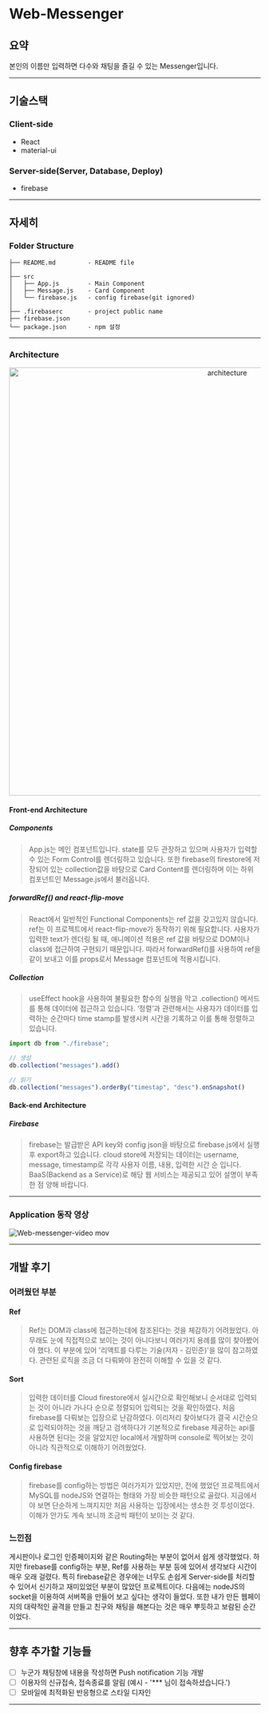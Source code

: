 # Web-Messenger

## 요약

본인의 이름만 입력하면 다수와 채팅을 즐길 수 있는 Messenger입니다. 

***

## 기술스택

### Client-side
- React
- material-ui

### Server-side(Server, Database, Deploy)
- firebase

***

## 자세히
### Folder Structure
    ├── README.md         - README file
    │
    ├── src               
    │   ├── App.js        - Main Component
    │   ├── Message.js    - Card Component
    │   └── firebase.js   - config firebase(git ignored)
    │ 
    ├── .firebaserc       - project public name
    ├── firebase.json     
    └── package.json      - npm 설정
    
***

### Architecture

<p align="center">
  <img width="858" alt="architecture" src="https://user-images.githubusercontent.com/41932978/103866098-910bf400-5108-11eb-8ab6-917958fd0e69.png">
</p>



#### Front-end Architecture

##### **Components**
> App.js는 메인 컴포넌트입니다. state를 모두 관장하고 있으며 사용자가 입력할 수 있는 Form Control를 렌더링하고 있습니다. 또한 firebase의 firestore에 저장되어 있는 collection값을 바탕으로 Card Content를 렌더링하며 이는 하위 컴포넌트인  Message.js에서 불러옵니다.

##### **forwardRef() and react-flip-move**
> React에서 일반적인 Functional Components는 ref 값을 갖고있지 않습니다. ref는 이 프로젝트에서 react-flip-move가 동작하기 위해 필요합니다. 사용자가 입력한 text가 렌더링 될 때, 애니메이션 적용은 ref 값을 바탕으로 DOM이나 class에 접근하여 구현되기 때문입니다. 따라서 forwardRef()를 사용하여 ref을 같이 보내고 이를 props로서 Message 컴포넌트에 적용시킵니다.

##### **Collection** 
> useEffect hook을 사용하여 불필요한 함수의 실행을 막고 .collection() 메서드를 통해 데이터에 접근하고 있습니다. ‘정렬’과 관련해서는 사용자가 데이터를 입력하는 순간마다 time stamp를 발생시켜 시간을 기록하고 이를 통해 정렬하고 있습니다.

```javascript
import db from "./firebase";

// 생성
db.collection("messages").add()

// 읽기
db.collection("messages").orderBy("timestap", "desc").onSnapshot()
```


#### Back-end Architecture

##### **Firebase**
> firebase는 발급받은 API key와 config json을 바탕으로 firebase.js에서 실행 후 export하고 있습니다. cloud store에 저장되는 데이터는 username, message, timestamp로 각각 사용자 이름, 내용, 입력한 시간 순 입니다. BaaS(Backend as a Service)로 해당 웹 서비스는 제공되고 있어 설명이 부족한 점 양해 바랍니다.

***

### Application 동작 영상
  ![Web-messenger-video mov](https://user-images.githubusercontent.com/41932978/103981253-ce35bc00-51c4-11eb-8020-e41e57710949.gif)
***
## 개발 후기

### 어려웠던 부분

#### **Ref** 
> Ref는 DOM과 class에 접근하는데에 참조된다는 것을 체감하기 어려웠었다. 아무래도 눈에 직접적으로 보이는 것이 아니다보니 여러가지 용례를 많이 찾아봤어야 했다. 이 부분에 있어 '리액트를 다루는 기술(저자 - 김민준)'을 많이 참고하였다. 관련된 로직을 조금 더 다뤄봐야 완전히 이해할 수 있을 것 같다.

#### **Sort** 
> 입력한 데이터를 Cloud firestore에서 실시간으로 확인해보니 순서대로 입력되는 것이 아니라 가나다 순으로 정렬되어 입력되는 것을 확인하였다. 처음 firebase를 다뤄보는 입장으로 난감하였다. 이리저리 찾아보다가 결국 시간순으로 입력되야하는 것을 깨닫고 검색하다가 기본적으로 firebase 제공하는 api를 사용하면 된다는 것을 알았지만 local에서 개발하며 console로 찍어보는 것이 아니라 직관적으로 이해하기 어려웠었다.

#### **Config firebase** 
> firebase를 config하는 방법은 여러가지가 있었지만, 전에 했었던 프로젝트에서 MySQL를 nodeJS와 연결하는 형태와 가장 비슷한 패턴으로 골랐다. 지금에서야 보면 단순하게 느껴지지만 처음 사용하는 입장에서는 생소한 것 투성이었다. 이해가 안가도 계속 보니까 조금씩 패턴이 보이는 것 같다.

### 느낀점
게시판이나 로그인 인증페이지와 같은 Routing하는 부분이 없어서 쉽게 생각했었다. 하지만 firebase를 config하는 부분, Ref를 사용하는 부분 등에 있어서 생각보다 시간이 매우 오래 걸렸다. 특히 firebase같은 경우에는 너무도 손쉽게 Server-side를 처리할 수 있어서 신기하고 재미있었던 부분이 많았던 프로젝트이다. 다음에는 nodeJS의 socket을 이용하여 서버쪽을 만들어 보고 싶다는 생각이 들었다. 또한 내가 만든 웹페이지의 대략적인 골격을 만들고 친구와 채팅을 해본다는 것은 매우 뿌듯하고 보람된 순간이었다.

***

## 향후 추가할 기능들
- [ ] 누군가 채팅창에 내용을 작성하면 Push notification 기능 개발
- [ ] 이용자의 신규접속, 접속종료를 알림 (예시 - '*** 님이 접속하셨습니다.')
- [ ] 모바일에 최적화된 반응형으로 스타일 디자인

***

